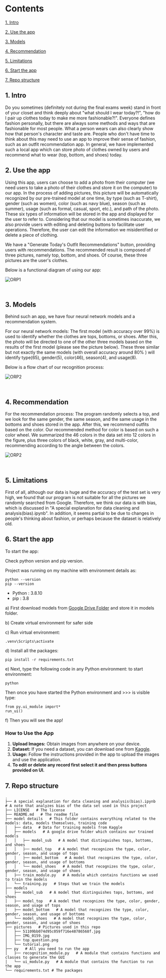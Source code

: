 # Contents

[1. Intro](#1)

[2. Use the app](#2)

[3. Models](#3)

[4. Recommendation](#4)

[5. Limitations](#5)

[6. Start the app](#6)

[7. Repo structure](#7)


<h2 id="1">1. Intro</h2> Do you sometimes (definitely not during the final exams week) stand in front of your closet and think deeply about "what should I wear today?!", "how do I pair up clothes today to make me more fashionable?!". Everyone defines fashion personally, but there are always some methods and ways that are fashionable for most people. What a person wears can also clearly show how that person's character and taste are. People who don't have time to think about this may need to use an app to improve their sense of fashion, such as an outfit recommendation app. In general, we have implemented such a local app which can store photo of clothes owned by users and recommend what to wear (top, bottom, and shoes) today.

<br>
<h2 id="2">2. Use the app</h2> Using this app, users can choose to add a photo from their computer (we need users to take a photo of their clothes and store it on the computer) to our app. In the process of adding pictures, this picture will be automatically recognized by our pre-trained model at one time, by type (such as T-shirt), gender (such as women), color (such as navy blue), season (such as summer), usage (such as formal, casual, sport, etc.), and path of the photo. These six types of information will be stored in the app and displayed for the user to refer to. Considering that our model is sometimes inaccurate, we also provide users with editing and deleting buttons to facilitate user operations. Therefore, the user can edit the information we misidentified or delete a piece of clothing.

We have a "Generate Today's Outfit Recommendations" button, providing users with recommendations. The recommended result is composed of three pictures, namely top, bottom, and shoes. Of course, these three pictures are the user's clothes.

Below is a functional diagram of using our app:

![ORP1](pictures/tutorial.png)

<br>
<h2 id="3">3. Models</h2> Behind such an app, we have four neural network models and a recommendation system.

For our neural network models: The first model (with accuracy over 99%) is used to identify whether the clothes are tops, bottoms, or shoes. After this, the photo will be directed to one of the other three models based on the results of the first model (please see the picture below). These three similar but not exactly the same models (with overall accuracy around 80% ) will identify type(65), gender(5), color(46), season(4), and usage(8).

Below is a flow chart of our recognition process:

![ORP2](pictures/51109bb074d95c059f716e48786568f.jpg)

<br>
<h2 id="4">4. Recommendation</h2> For the recommendation process: 
The program randomly selects a top, and we look for the same gender, the same season, and the same usage in the bottoms and shoes stored in the app. After this, we recommend outfits based on the color. Our recommended method for color is based on such a color wheel. We summarized the 46 colors in the data set into 12 colors in the figure, plus three colors of black, white, gray, and multi-color, recommending according to the angle between the colors.

![ORP2](pictures/IMG_0159.jpg)

<br>
<h2 id="5">5. Limitations</h2>
First of all, although our data is huge and the accuracy of the test set is very high, we found that our program is not suitable for all the pictures we randomly searched from Google. Therefore, we think our data is with bias, which is discussed in "A special explanation for data cleaning and analysis(bias).ipynb". In addition, it seems partial to be due to changes in people's thinking about fashion, or perhaps because the dataset is relatively old. 


<br>
<h2 id="6">6. Start the app</h2>

To start the app: 

Check python version and pip version.

Project was running on my machine with environment details as:
```
python --version
pip --version
```
- Python : 3.8.10
- pip : 3.8

a) First download models from [Google Drive Folder](https://drive.google.com/drive/folders/1cIID51--8h882p04Nv0VkBPuHlB804xq?usp=sharing) and store it in models folder.

b) Create virtual environment for safer side

c) Run virtual environment:
```
.venv\Scripts\activate
```

d) Install all the packages:
```
pip install -r requirements.txt
```

e) Next, type the following code in any Python environment:
to start environment:

```
python   
``` 

Then once  you have started the Python environment and >>> is visible type:

```
from py.ui_module import*
run_ui()    
```   

f) Then you will see the app!

### How to Use the App

1. **Upload Images:** Obtain images from anywhere on your device.
2. **Dataset:** If you need a dataset, you can download one from [Kaggle](https://www.kaggle.com/datasets/paramaggarwal/fashion-product-images-small?resource=download).
3. **Usage:** Follow the instructions provided in the app to upload the images and use the application.
4. **To edit or delete any record first select it and then press buttons provided on UI.**

<h2 id="7">7. Repo structure</h2>

```
.
├── A special explanation for data cleaning and analysis(bias).ipynb   # A note that analyzes bias of the data set used in this project
├── LICENSE   # The license
├── README.md   # The readme file
├── model details   # This folder contains everything related to the models: data, models themselves, training code
│   ├── data   # Data for training models from Kaggle
│   ├── models   # A google drive folder which contains our trained models
│   │   ├── model_sub   # A model that distinguishes tops, bottoms, and shoes
│   │   ├── model_top   # A model that recognizes the type, color, gender, season, and usage of tops
│   │   ├── model_bottom   # A model that recognizes the type, color, gender, season, and usage of bottoms
│   │   └── model_shoes   # A model that recognizes the type, color, gender, season, and usage of shoes
│   ├── train_module.py   # A module which contains functions we used to train the models
│   └── training.py   # Steps that we train the models
├── models
│   ├── model_sub   # A model that distinguishes tops, bottoms, and shoes
│   ├── model_top   # A model that recognizes the type, color, gender, season, and usage of tops
│   ├── model_bottom   # A model that recognizes the type, color, gender, season, and usage of bottoms
│   └── model_shoes   # A model that recognizes the type, color, gender, season, and usage of shoes
├── pictures   # Pictures used in this repo
│   ├── 51109bb074d95c059f716e48786568f.jpg   
│   ├── IMG_0159.jpg   
│   ├── top_question.png   
│   └── tutorial.png   
├── py   # All you need to run the app
│   ├── recognition_module.py   # A module that contains functions and classes to generate the GUI
│   └── ui_module.py   # A module that contains the function to run the app
└── requirements.txt # The packages
```

